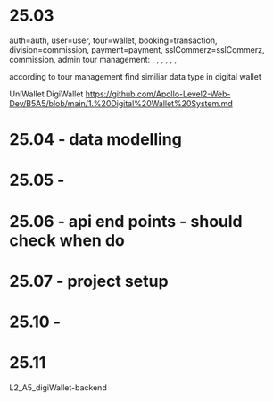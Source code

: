 

# 25.03

auth=auth, user=user, tour=wallet, booking=transaction, division=commission, payment=payment, sslCommerz=sslCommerz, commission, admin
tour management: , , , , , , 

according to tour management find similiar data type in digital wallet

UniWallet
DigiWallet
https://github.com/Apollo-Level2-Web-Dev/B5A5/blob/main/1.%20Digital%20Wallet%20System.md

# 25.04 - data modelling
# 25.05 - 
# 25.06 - api end points - should check when do
# 25.07 - project setup
# 25.10 -
# 25.11

L2_A5_digiWallet-backend